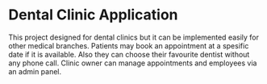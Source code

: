 # Dental Clinic Application

This project designed for dental clinics but it can be implemented easily for other medical branches. Patients may book an appointment at a spesific date if it is available. Also they can choose their favourite dentist without any phone call. Clinic owner can manage appointments and employees via an admin panel.
